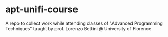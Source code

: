 # apt-unifi-course
A repo to collect work while attending classes of "Advanced Programming Techniques" taught by prof. Lorenzo Bettini @ University of Florence
